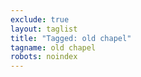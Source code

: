 ```yaml
---
exclude: true
layout: taglist
title: "Tagged: old chapel"
tagname: old chapel
robots: noindex
---
```

